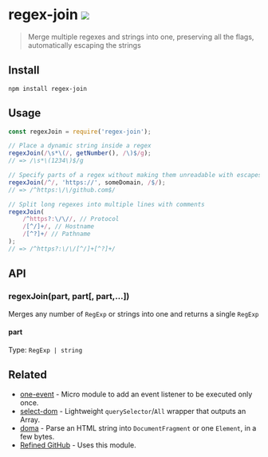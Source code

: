 # regex-join [![][badge-gzip]][link-bundlephobia]

[badge-gzip]: https://img.shields.io/bundlephobia/minzip/regex-join.svg?label=gzipped
[link-bundlephobia]: https://bundlephobia.com/result?p=regex-join

> Merge multiple regexes and strings into one, preserving all the flags, automatically escaping the strings

## Install

```
npm install regex-join
```

## Usage

```js
const regexJoin = require('regex-join');

// Place a dynamic string inside a regex
regexJoin(/\s*\(/, getNumber(), /\)$/g);
// => /\s*\(1234\)$/g

// Specify parts of a regex without making them unreadable with escapes
regexJoin(/^/, 'https://', someDomain, /$/);
// => /^https:\/\/github.com$/

// Split long regexes into multiple lines with comments
regexJoin(
	/^https?:\/\//, // Protocol
	/[^/]+/, // Hostname
	/[^?]+/ // Pathname
);
// => /^https?:\/\/[^/]+[^?]+/
```

## API

### regexJoin(part, part[, part,...])

Merges any number of `RegExp` or strings into one and returns a single `RegExp`

#### part

Type: `RegExp | string`

## Related

- [one-event](https://github.com/fregante/one-event) - Micro module to add an event listener to be executed only once.
- [select-dom](https://github.com/fregante/select-dom) - Lightweight `querySelector`/`All` wrapper that outputs an Array.
- [doma](https://github.com/fregante/doma) - Parse an HTML string into `DocumentFragment` or one `Element`, in a few bytes.
- [Refined GitHub](https://github.com/sindresorhus/refined-github) - Uses this module.
